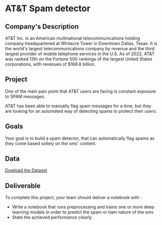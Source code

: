 # AT&T Spam detector


## Company's Description

AT&T Inc. is an American multinational telecommunications holding company headquartered at Whitacre Tower in Downtown Dallas, Texas. It is the world's largest telecommunications company by revenue and the third largest provider of mobile telephone services in the U.S. As of 2022, AT&T was ranked 13th on the Fortune 500 rankings of the largest United States corporations, with revenues of $168.8 billion.


## Project

One of the main pain point that AT&T users are facing is constant exposure to SPAM messages.

AT&T has been able to manually flag spam messages for a time, but they are looking for an automated way of detecting spams to protect their users.


## Goals

Your goal is to build a spam detector, that can automatically flag spams as they come based sollely on the sms' content.


## Data

[Dowload the Dataset](https://full-stack-bigdata-datasets.s3.eu-west-3.amazonaws.com/Deep+Learning/project/spam.csv)


## Deliverable

To complete this project, your team should deliver a notebook with :

* Write a notebook that runs preprocessing and trains one or more deep learning models in order to predict the spam or ham nature of the sms
* State the achieved performance clearly
